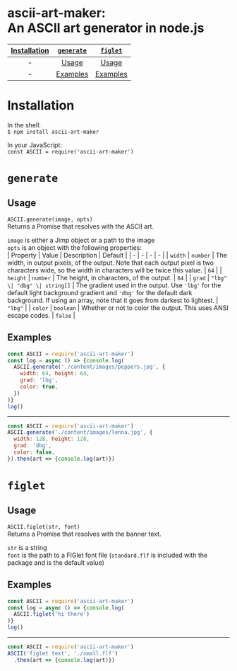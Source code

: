 # ascii-art-maker:<br>An ASCII art generator in node.js
| [Installation](#installation) | [`generate`](#generate) | [`figlet`](#figlet) |
| :-: | :-: | :-: |
| - | [Usage](#g-u) | [Usage](#f-u) |
| - | [Examples](#g-e) | [Examples](#f-e) |

# Installation
In the shell:<br>`$ npm install ascii-art-maker`

In your JavaScript:<br>`const ASCII = require('ascii-art-maker')`

# `generate`
## Usage<a name="g-u"></a>
`ASCII.generate(image, opts)`<br>
Returns a Promise that resolves with the ASCII art.

`image` is either a Jimp object or a path to the image<br>
`opts` is an object with the following properties:<br>
| Property | Value | Description | Default |
| - | - | - | - |
| `width` | `number` | The width, in output pixels, of the output. Note that each output pixel is two characters wide, so the width in characters will be twice this value. | `64` |
| `height` | `number` | The height, in characters, of the output. | `64` |
| `grad` | `"lbg" \| "dbg" \| string[]` | The gradient used in the output. Use `'lbg'` for the default light background gradient and `'dbg'` for the default dark background. If using an array, note that it goes from darkest to lightest. | `"lbg"` |
| `color` | `boolean` | Whether or not to color the output. This uses ANSI escape codes. | `false` |

## Examples<a name="g-e"></a>
```js
const ASCII = require('ascii-art-maker')
const log = async () => {console.log(
  ASCII.generate('./content/images/peppers.jpg', {
    width: 64, height: 64,
    grad: 'lbg',
    color: true,
  })
)}
log()
```
---
```js
const ASCII = require('ascii-art-maker')
ASCII.generate('./content/images/lenna.jpg', {
  width: 128, height: 128,
  grad: 'dbg',
  color: false,
}).then(art => {console.log(art)})
```

# `figlet`
## Usage<a name="f-u">
`ASCII.figlet(str, font)`<br>
Returns a Promise that resolves with the banner text.

`str` is a string<br>
`font` is the path to a FIGlet font file
(`standard.flf` is included with the package and is the default value)

## Examples<a name="f-e"></a>
```js
const ASCII = require('ascii-art-maker')
const log = async () => {console.log(
  ASCII.figlet('hi there')
)}
log()
```
---
```js
const ASCII = require('ascii-art-maker')
ASCII('figlet text', './small.flf')
  .then(art => {console.log(art)})
```
